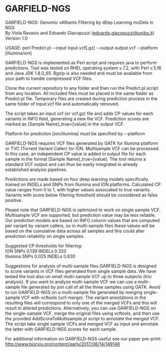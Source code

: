 # GARFIELD-NGS
GARFIELD-NGS: Genomic vARiants FIltering by dEep Learning moDels in NGS
<br> By Viola Ravasio and Edoardo Giacopuzzi (edoardo.giacopuzzi@unibs.it)
Version 1.0

USAGE: perl Predict.pl --input input.vcf[.gz] --output output.vcf --platform [illumina/ion]

GARFIELD-NGS is implemented as Perl script and requires java to perform predictions. Tool was tested on RHEL operating system v.7.2, with Perl v.5.16 and Java JDK 1.8.0_65. Bgzip is also needed and must be available from your path to handle compressed VCF files.

Clone the current repository to any folder and then run the Predict.pl script from any location. All included files must be placed in the same folder as Predict.pl file. Temporary files are created during prediction process in the same folder of input.vcf file and automatically removed.

The script takes an input vcf (or vcf.gz) file and adds CP values for each variants in INFO field, generating a new file VCF. Prediction scores are marked as [Sample Name]_true=[value] in the output VCF. 

Platform for prediction [ion/illumina] must be specified by --platform

GARFIELD-NGS requires VCF files generated by GATK for Illumina platform or TVC (Torrent Variant Caller) for ION. Multisample VCF can be processed. In this case, an independent CP value is added in output file for each sample in the format [Sample Name]_true=[value].
The tool returns a standard VCF output and can thus be easily integrated in already established analysis pipelines.

Predictions are made based on four deep learning models specifically trained on INDELs and SNPs from Illumina and ION platforms. Calculated CP value ranges from 0 to 1, with higher values associated to true variants.
Variants with score below filtering threshold should be considered as false positive. 

Please note that GARFIELD-NGS is optimized to work on single sample VCF. Multisample VCF are supported, but prediction value may be less reliable. Our prediction models are based on INFO column values that are computed per variant by variant callers, so in multi-sample files these values will be based on the cumulative data across all samples and this could alter prediction reliability on single samples.

Suggested CP thresholds for filtering:
<br><bold>ION</bold> SNPs 0.139  INDELs 0.320
<br><bold>Illumina</bold> SNPs 0.025 INDELs 0.630

Suggestions for analysis of multi-sample files
GARFIELD-NGS is designed to score variants in VCF files generated from single sample data. We have tested the tool also on small multi-sample VCF up to three subjects (trio analysis). 
If you want to analyze multi-sample VCF we can use a multi-sample file generated by join call of all the three samples using GATK. Avoid to run GARFIELD-NGS on a multi-sample file generated by merging single-sample VCF with vcftools (vcf-merge). The variant annotations in the resulting files will correspond to only one of the merged VCFs and this will result in altered predictions.
Alternatively, you can use GARFIELD-NGS on the single-sample VCF, merge the original files using vcftools, and then use the provided AddScoreToMultisample.pl script to annotate the merged VCF. The script take single sample VCFs and merged VCF as input and annotate the latter with GARFIELD-NGS scores for each sample.


For additional information on GARFIELD-NGS useful see our paper pre-print:
http://www.biorxiv.org/content/early/2017/06/14/149146
